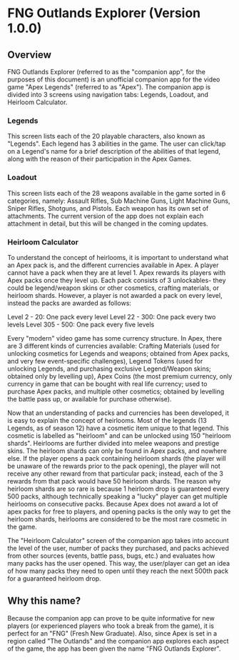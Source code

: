 # FNG Outlands Explorer (Version 1.0.0)
## Overview
FNG Outlands Explorer (referred to as the "companion app", for the purposes of this document) is an unofficial companion app for the video game "Apex Legends" (referred to as "Apex"). The companion app is divided into 3 screens using navigation tabs: Legends, Loadout, and Heirloom Calculator. 
### Legends
This screen lists each of the 20 playable characters, also known as "Legends". Each legend has 3 abilities in the game. The user can click/tap on a Legend's name for a brief description of the abilities of that legend, along with the reason of their participation in the Apex Games.
### Loadout
This screen lists each of the 28 weapons available in the game sorted in 6 categories, namely: Assault Rifles, Sub Machine Guns, Light Machine Guns, Sniper Rifles, Shotguns, and Pistols. Each weapon has its own set of attachments. The current version of the app does not explain each attachment in detail, but this will be changed in the coming updates.
### Heirloom Calculator
To understand the concept of heirlooms, it is important to understand what an Apex pack is, and the different currencies available in Apex. A player cannot have a pack when they are at level 1. Apex rewards its players with Apex packs once they level up. Each pack consists of 3 unlockables- they could be legend/weapon skins or other cosmetics, crafting materials, or heirloom shards. However, a player is not awarded a pack on every level, instead the packs are awarded as follows:

Level 2   -  20: One pack every level
Level 22  - 300: One pack every two levels
Level 305 - 500: One pack every five levels

Every "modern" video game has some currency structure. In Apex, there are 3 different kinds of currencies available: Crafting Materials (used for unlocking cosmetics for Legends and weapons; obtained from Apex packs, and very few event-specific challenges), Legend Tokens (used for unlocking Legends, and purchasing exclusive Legend/Weapon skins; obtained only by levelling up), Apex Coins (the most premium currency, only currency in game that can be bought with real life currency; used to purchase Apex packs, and multiple other cosmetics; obtained by levelling the battle pass up, or available for purchase otherwise). 

Now that an understanding of packs and currencies has been developed, it is easy to explain the concept of heirlooms. Most of the legends (13 Legends, as of season 12) have a cosmetic item unique to that legend. This cosmetic is labelled as "heirloom" and can be unlocked using 150 "heirloom shards". Heirlooms are further divided into melee weapons and prestige skins. 
The heirloom shards can only be found in Apex packs, and nowhere else. If the player opens a pack containing heirloom shards (the player will be unaware of the rewards prior to the pack opening), the player will not receive any other reward from that particular pack; instead, each of the 3 rewards from that pack would have 50 heirloom shards. The reason why heirloom shards are so rare is because 1 heirloom drop is guaranteed every 500 packs, although technically speaking a "lucky" player can get multiple heirlooms on consecutive packs. Because Apex does not award a lot of apex packs for free to players, and opening packs is the only way to get the heirloom shards, heirlooms are considered to be the most rare cosmetic in the game. 

The "Heirloom Calculator" screen of the companion app takes into account the level of the user, number of packs they purchased, and packs achieved from other sources (events, battle pass, bugs, etc.) and evaluates how many packs has the user opened. This way, the user/player can get an idea of how many packs they need to open until they reach the next 500th pack for a guaranteed heirloom drop.


## Why this name?
Because the companion app can prove to be quite informative for new players (or experienced players who took a break from the game), it is perfect for an "FNG" (Fresh New Graduate). Also, since Apex is set in a region called "The Outlands" and the companion app explores each aspect of the game, the app has been given the name "FNG Outlands Explorer".
